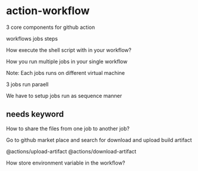 # action-workflow

3 core components for github action

workflows
jobs
steps

How execute the shell script with in your workflow?

How you run multiple jobs in your single workflow

Note: Each jobs runs on different virtual machine

3 jobs run paraell

We have to setup jobs run as sequence manner

needs keyword
------ 

How to share the files from one job to another job?

Go to github market place and search for download and upload build artifact

@actions/upload-artifact
@actions/download-artifact


How store environment variable in the workflow?
